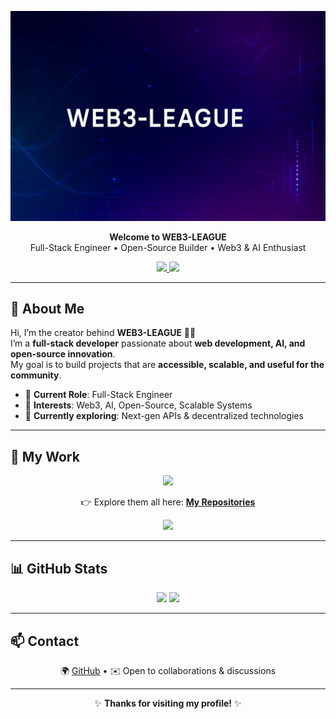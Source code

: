 <!-- Banner -->
<p align="center">
  <img src="./A_digital_graphic_design_banner_features_a_dark_ba.png" alt="WEB3-LEAGUE Banner" />
</p>

<!-- Title & Intro -->
<p align="center">
  <b>Welcome to WEB3-LEAGUE</b><br>
  Full-Stack Engineer • Open-Source Builder • Web3 & AI Enthusiast
</p>

<!-- Badges -->
<p align="center">
  <a href="https://github.com/Web3-League">
    <img src="https://img.shields.io/github/followers/Web3-League?label=Followers&style=for-the-badge&color=blue" />
  </a>
  <a href="https://github.com/Web3-League?tab=repositories">
    <img src="https://img.shields.io/github/stars/Web3-League?affiliations=OWNER&style=for-the-badge&color=yellow" />
  </a>
</p>

---

## 👋 About Me

Hi, I’m the creator behind **WEB3-LEAGUE** 👨‍💻  
I’m a **full-stack developer** passionate about **web development, AI, and open-source innovation**.  
My goal is to build projects that are **accessible, scalable, and useful for the community**.  

- 💼 **Current Role**: Full-Stack Engineer  
- 💬 **Interests**: Web3, AI, Open-Source, Scalable Systems  
- 🌱 **Currently exploring**: Next-gen APIs & decentralized technologies  

---

## 🌟 My Work

<p align="center">
  <img src="https://github-readme-stats.vercel.app/api?username=Web3-League&show_icons=true&theme=tokyonight&hide_border=true" />
</p>


<p align="center">
  👉 Explore them all here: <a href="https://github.com/Web3-League?tab=repositories"><b>My Repositories</b></a>
</p>

<!-- Badge dynamique si tu veux -->
<p align="center">
  <img src="https://badgen.net/github/repos/Web3-League?icon=github&label=Public%20Repos" />
</p>

---

## 📊 GitHub Stats

<p align="center">
  <img src="https://github-readme-stats.vercel.app/api?username=Web3-League&show_icons=true&theme=tokyonight&hide_border=true" height="150" />
  <img src="https://github-readme-stats.vercel.app/api/top-langs/?username=Web3-League&layout=compact&theme=tokyonight&hide_border=true" height="150" />
</p>

---

## 📫 Contact

<p align="center">
🌍 <a href="https://github.com/Web3-League">GitHub</a> •  
✉️ Open to collaborations & discussions
</p>

---

<p align="center">
✨ <b>Thanks for visiting my profile!</b> ✨
</p>
